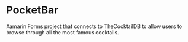 # PocketBar
Xamarin Forms project that connects to TheCocktailDB to allow users to browse through all the most famous cocktails.
